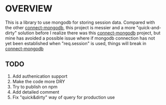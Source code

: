 OVERVIEW
========
This is a library to use mongodb for storing session data.  Compared with the other [connect-mongodb](https://github.com/masylum/connect-mongodb), this project is messier and a more "quick-and-dirty" solution before I realize there was this [connect-mongodb](https://github.com/masylum/connect-mongodb) project, but mine has avoided a possible issue where if mongodb connection has not yet been established when "req.session" is used, things will break in [connect-mongodb](https://github.com/masylum/connect-mongodb) 

TODO
----
1. Add authenication support
2. Make the code more DRY
3. Try to publish on npm
4. Add detailed comment
5. Fix "quick&dirty" way of query for production use
